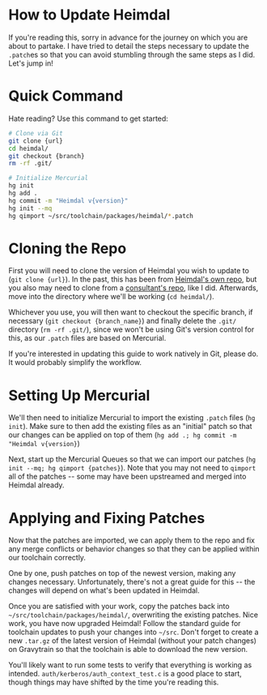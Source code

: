 # How to Update Heimdal
If you're reading this, sorry in advance for the journey on which you are about to partake.  I have
tried to detail the steps necessary to update the `.patch`es so that you can avoid stumbling through
the same steps as I did.  Let's jump in!

# Quick Command
Hate reading? Use this command to get started:

```bash
# Clone via Git
git clone {url}
cd heimdal/
git checkout {branch}
rm -rf .git/

# Initialize Mercurial
hg init
hg add .
hg commit -m "Heimdal v{version}"
hg init --mq
hg qimport ~/src/toolchain/packages/heimdal/*.patch
```

# Cloning the Repo
First you will need to clone the version of Heimdal you wish to update to (`git clone {url}`). In
the past, this has been from [Heimdal's own repo](https://github.com/heimdal/heimdal), but you also
may need to clone from a [consultant's repo](https://github.com/chapeltech/heimdal), like I did.
Afterwards, move into the directory where we'll be working (`cd heimdal/`).

Whichever you use, you will then want to checkout the specific branch, if necessary (`git checkout
{branch_name}`) and finally delete the `.git/` directory (`rm -rf .git/`), since we won't be using
Git's version control for this, as our `.patch` files are based on Mercurial.

If you're interested in updating this guide to work natively in Git, please do. It would probably
simplify the workflow.

# Setting Up Mercurial
We'll then need to initialize Mercurial to import the existing `.patch` files (`hg init`). Make sure
to then add the existing files as an "initial" patch so that our changes can be applied on top of
them (`hg add .; hg commit -m "Heimdal v{version}`)

Next, start up the Mercurial Queues so that we can import our patches (`hg init --mq; hg qimport
{patches}`). Note that you may not need to `qimport` all of the patches -- some may have been
upstreamed and merged into Heimdal already.

# Applying and Fixing Patches
Now that the patches are imported, we can apply them to the repo and fix any merge conflicts or
behavior changes so that they can be applied within our toolchain correctly.

One by one, push patches on top of the newest version, making any changes necessary. Unfortunately,
there's not a great guide for this -- the changes will depend on what's been updated in Heimdal.

Once you are satisfied with your work, copy the patches back into
`~/src/toolchain/packages/heimdal/`, overwriting the existing patches. Nice work, you have now
upgraded Heimdal! Follow the standard guide for toolchain updates to push your changes into `~/src`.
Don't forget to create a new `.tar.gz` of the latest version of Heimdal (without your patch changes)
on Gravytrain so that the toolchain is able to download the new version.

You'll likely want to run some tests to verify that everything is working as intended.
`auth/kerberos/auth_context_test.c` is a good place to start, though things may have shifted by the
time you're reading this.
